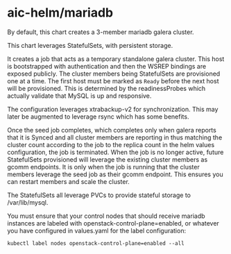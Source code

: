 # aic-helm/mariadb

By default, this chart creates a 3-member mariadb galera cluster.

This chart leverages StatefulSets, with persistent storage.

It creates a job that acts as a temporary standalone galera cluster.  This host is bootstrapped with authentication and then the WSREP bindings are exposed publicly.  The cluster members being StatefulSets are provisioned one at a time.  The first host must be marked as ```Ready``` before the next host will be provisioned.  This is determined by the readinessProbes which actually validate that MySQL is up and responsive. 

The configuration leverages xtrabackup-v2 for synchronization.  This may later be augmented to leverage rsync which has some benefits.

Once the seed job completes, which completes only when galera reports that it is Synced and all cluster members are reporting in thus matching the cluster count according to the job to the replica count in the helm values configuration, the job is terminated.  When the job is no longer active, future StatefulSets provisioned will leverage the existing cluster members as gcomm endpoints.  It is only when the job is running that the cluster members leverage the seed job as their gcomm endpoint. This ensures you can restart members and scale the cluster.

The StatefulSets all leverage PVCs to provide stateful storage to /var/lib/mysql.

You must ensure that your control nodes that should receive mariadb instances are labeled with openstack-control-plane=enabled, or whatever you have configured in values.yaml for the label configuration:

```
kubectl label nodes openstack-control-plane=enabled --all
```
